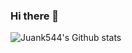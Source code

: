 ### Hi there 👋

![Juank544's Github stats](https://github-readme-stats.vercel.app/api?username=Juank544&show_icons=true&count_private=true&theme=algolia)

<!--
**Juank544/Juank544** is a ✨ _special_ ✨ repository because its `README.md` (this file) appears on your GitHub profile.

Here are some ideas to get you started:

- 🔭 I’m currently working on ...
- 🌱 I’m currently learning ...
- 👯 I’m looking to collaborate on ...
- 🤔 I’m looking for help with ...
- 💬 Ask me about ...
- 📫 How to reach me: ...
- 😄 Pronouns: ...
- ⚡ Fun fact: ...
-->
